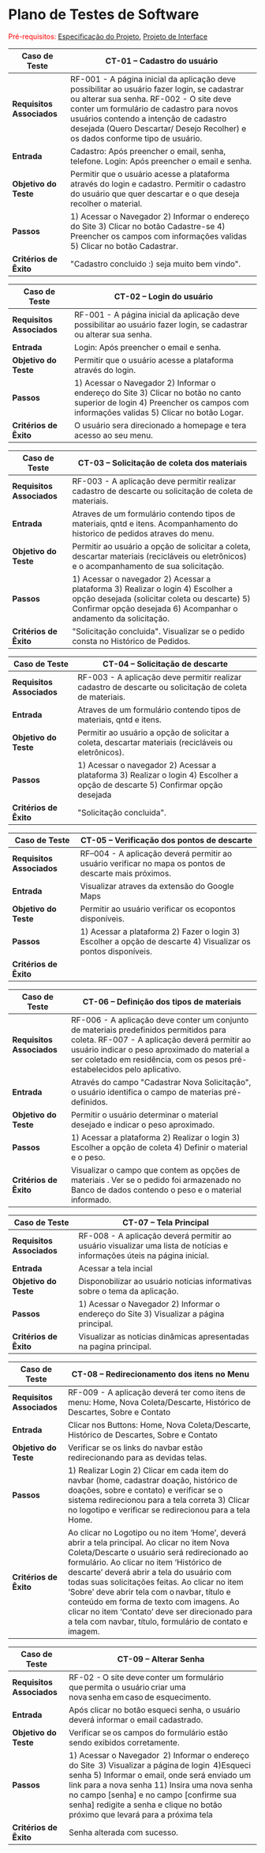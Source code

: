 # Plano de Testes de Software

<span style="color:red">Pré-requisitos: <a href="2-Especificação do Projeto.md"> Especificação do Projeto</a></span>, <a href="3-Projeto de Interface.md"> Projeto de Interface</a>

|Caso de Teste |CT-01 – Cadastro do usuário |
|--------------------|----------------------------------------------------------------------|
|**Requisitos Associados** | RF-001 - A página inicial da aplicação deve possibilitar ao usuário fazer login, se cadastrar ou alterar sua senha. RF-002 - O site deve conter um formulário de cadastro para novos usuários contendo a intenção de cadastro desejada (Quero Descartar/ Desejo Recolher) e os dados conforme tipo de usuário. |
|**Entrada** | Cadastro: Após preencher o email, senha, telefone. Login: Após preencher o email e senha. |
|**Objetivo do Teste** | Permitir que o usuário acesse a plataforma através do login e cadastro. Permitir o cadastro do usuário que quer descartar e o que deseja recolher o material.  |
|**Passos** | 1) Acessar o Navegador  2) Informar o endereço do Site  3) Clicar no botão Cadastre-se  4) Preencher os campos com informações validas 5) Clicar no botão Cadastrar. |
|**Critérios de Êxito** | "Cadastro concluido :) seja muito bem vindo". |

|Caso de Teste |CT-02 – Login do usuário |
|--------------------|----------------------------------------------------------------------|
|**Requisitos Associados** | RF-001 - A página inicial da aplicação deve possibilitar ao usuário fazer login, se cadastrar ou alterar sua senha. |
|**Entrada** | Login: Após preencher o email e senha. |
|**Objetivo do Teste** | Permitir que o usuário acesse a plataforma através do login. |
|**Passos** | 1) Acessar o Navegador  2) Informar o endereço do Site  3) Clicar no botão no canto superior de login  4) Preencher os campos com informações validas 5) Clicar no botão Logar. |
|**Critérios de Êxito** | O usuário sera direcionado a homepage e tera acesso ao seu menu. |

|Caso de Teste |CT-03 – Solicitação de coleta dos materiais |
|--------------------|----------------------------------------------------------------------|
|**Requisitos Associados** | RF-003 - A aplicação deve permitir realizar cadastro de descarte ou solicitação de coleta de materiais. |
|**Entrada** | Atraves de um formulário contendo tipos de materiais, qntd e itens. Acompanhamento do historico de pedidos atraves do menu. |
|**Objetivo do Teste** | Permitir ao usuário a opção de solicitar a coleta, descartar materiais (recicláveis ou eletrônicos) e o acompanhamento de sua solicitação. |
|**Passos** | 1) Acessar o navegador 2) Acessar a plataforma 3) Realizar o login 4) Escolher a opção desejada (solicitar coleta ou descarte) 5) Confirmar opção desejada 6) Acompanhar o andamento da solicitação.   |
|**Critérios de Êxito** | "Solicitação concluida". Visualizar se o pedido consta no Histórico de Pedidos.  |

|Caso de Teste |CT-04 – Solicitação de descarte |
|--------------------|----------------------------------------------------------------------|
|**Requisitos Associados** | RF-003 - A aplicação deve permitir realizar cadastro de descarte ou solicitação de coleta de materiais. |
|**Entrada** | Atraves de um formulário contendo tipos de materiais, qntd e itens. |
|**Objetivo do Teste** | Permitir ao usuário a opção de solicitar a coleta, descartar materiais (recicláveis ou eletrônicos). |
|**Passos** | 1) Acessar o navegador 2) Acessar a plataforma 3) Realizar o login 4) Escolher a opção de descarte 5) Confirmar opção desejada |
|**Critérios de Êxito** | "Solicitação concluida". |

|Caso de Teste |CT-05 – Verificação dos pontos de descarte |
|--------------------|----------------------------------------------------------------------|
|**Requisitos Associados** | RF–004 - A aplicação deverá permitir ao usuário verificar no mapa os pontos de descarte mais próximos. |
|**Entrada** | Visualizar atraves da extensão do Google Maps |
|**Objetivo do Teste** | Permitir ao usuário verificar os ecopontos disponíveis.  |
|**Passos** | 1) Acessar a plataforma 2) Fazer o login 3) Escolher a opção de descarte 4) Visualizar os pontos disponíveis.  |
|**Critérios de Êxito** |  |

|Caso de Teste |CT-06 – Definição dos tipos de materiais  |
|--------------------|----------------------------------------------------------------------|
|**Requisitos Associados** | RF-006 - A aplicação deve conter um conjunto de materiais predefinidos permitidos para coleta. RF-007 - A aplicação deverá permitir ao usuário indicar o peso aproximado do material a ser coletado em residência, com os pesos pré-estabelecidos pelo aplicativo. |
|**Entrada** | Através do campo "Cadastrar Nova Solicitação", o usuário identifica o campo de materias pré-definidos. |
|**Objetivo do Teste** | Permitir o usuário determinar o material desejado e indicar o peso aproximado. |
|**Passos** | 1) Acessar a plataforma 2) Realizar o login 3) Escolher a opção de coleta 4) Definir o material e o peso. |
|**Critérios de Êxito** | Visualizar o campo que contem as opções de materiais . Ver se o pedido foi armazenado no Banco de dados contendo o peso e o material informado. |

|Caso de Teste |CT-07 – Tela Principal |
|--------------------|----------------------------------------------------------------------|
|**Requisitos Associados** | RF-008 - A aplicação deverá permitir ao usuário visualizar uma lista de notícias e informações úteis na página inicial. |
|**Entrada** | Acessar a tela incial |
|**Objetivo do Teste** | Disponobilizar ao usuário noticias informativas sobre o tema da aplicação. |
|**Passos** |1) Acessar o Navegador 2) Informar o endereço do Site 3) Visualizar a página principal. |
|**Critérios de Êxito** | Visualizar as noticias dinâmicas apresentadas na pagina principal. |  

|Caso de Teste |CT-08 – Redirecionamento dos itens no Menu |
|--------------------|----------------------------------------------------------------------|
|**Requisitos Associados** |RF-009 - A aplicação deverá ter como itens de menu: Home, Nova Coleta/Descarte, Histórico de Descartes, Sobre e Contato |
|**Entrada** | Clicar nos Buttons: Home, Nova Coleta/Descarte, Histórico de Descartes, Sobre e Contato |
|**Objetivo do Teste** | Verificar se os links do navbar estão redirecionando para as devidas telas. |
|**Passos** |1) Realizar Login  2) Clicar em cada item do navbar (home, cadastrar doação, histórico de doações, sobre e contato) e verificar se o sistema redirecionou para a tela correta 3) Clicar no logotipo e verificar se redirecionou para a tela Home.  |
|**Critérios de Êxito** |Ao clicar no Logotipo ou no item ‘Home’, deverá abrir a tela principal. Ao clicar no item Nova Coleta/Descarte o usuário será redirecionado ao formulário. Ao clicar no item ‘Histórico de descarte’ deverá abrir a tela do usuário com todas suas solicitações feitas.  Ao clicar no item ‘Sobre’ deve abrir tela com o navbar, título e conteúdo em forma de texto com imagens. Ao clicar no item ‘Contato’ deve ser direcionado para a tela com navbar, título, formulário de contato e imagem.   |  

|Caso de Teste |CT-09 – Alterar Senha  |
|--------------------|----------------------------------------------------------------------|
|**Requisitos Associados** |RF-02 - O site deve conter um formulário que permita o usuário criar uma nova senha em caso de esquecimento. |
|**Entrada** | Após clicar no botão esqueci senha, o usuário deverá informar o email cadastrado. |
|**Objetivo do Teste** | Verificar se os campos do formulário estão sendo exibidos corretamente.  |
|**Passos** |1) Acessar o Navegador  2) Informar o endereço do Site  3) Visualizar a página de login  4)Esqueci senha 5) Informar o email, onde será enviado um link para a nova senha 11) Insira uma nova senha no campo [senha] e no campo [confirme sua senha] redigite a senha e clique no botão próximo que levará para a próxima tela |
|**Critérios de Êxito** | Senha alterada com sucesso. |
